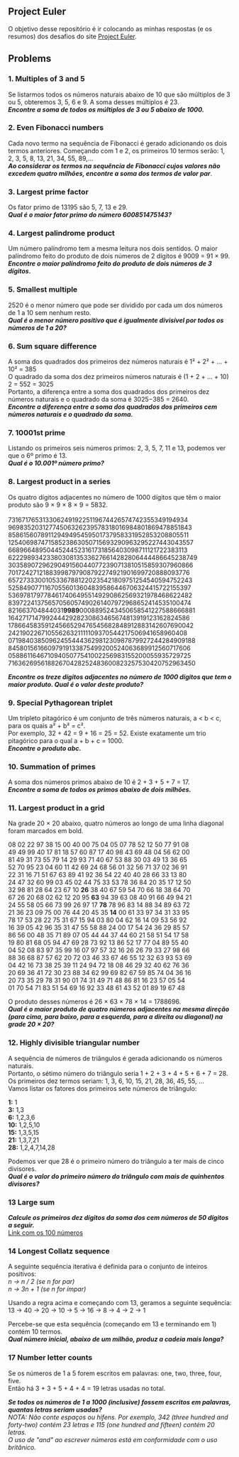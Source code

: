 ## Project Euler
O objetivo desse repositório é ir colocando as minhas respostas (e os resumos) dos desafios do site [Project Euler](https://projecteuler.net/archives).

## Problems

### 1. Multiples of 3 and 5
Se listarmos todos os números naturais abaixo de 10 que são múltiplos de 3 ou 5, obteremos 3, 5, 6 e 9. A soma desses múltiplos é 23.<br>
_**Encontre a soma de todos os múltiplos de 3 ou 5 abaixo de 1000.**_

### 2.	Even Fibonacci numbers
Cada novo termo na sequência de Fibonacci é gerado adicionando os dois termos anteriores. Começando com 1 e 2, os primeiros 10 termos serão: 1, 2, 3, 5, 8, 13, 21, 34, 55, 89,...<br>
_**Ao considerar os termos na sequência de Fibonacci cujos valores não excedem quatro milhões, encontre a soma dos termos de valor par**_.

### 3.	Largest prime factor
Os fator primo de 13195 são 5, 7, 13 e 29.<br>
_**Qual é o maior fator primo do número 600851475143?**_

### 4.	Largest palindrome product
Um número palíndromo tem a mesma leitura nos dois sentidos. O maior palíndromo feito do produto de dois números de 2 dígitos é 9009 = 91 × 99. <br>
_**Encontre o maior palíndromo feito do produto de dois números de 3 dígitos.**_

### 5.	Smallest multiple
2520 é o menor número que pode ser dividido por cada um dos números de 1 a 10 sem nenhum resto.<br>
_**Qual é o menor número positivo que é igualmente divisível por todos os números de 1 a 20?**_

### 6. Sum square difference
A soma dos quadrados dos primeiros dez números naturais é 1² + 2² + ... + 10² = 385<br>
O quadrado da soma dos dez primeiros números naturais é (1 + 2 + ... + 10) 2 = 552 = 3025<br>
Portanto, a diferença entre a soma dos quadrados dos primeiros dez números naturais e o quadrado da soma é 3025−385 = 2640.<br>
_**Encontre a diferença entre a soma dos quadrados dos primeiros cem números naturais e o quadrado da soma.**_

### 7.	10001st prime
Listando os primeiros seis números primos: 2, 3, 5, 7, 11 e 13, podemos ver que o 6º primo é 13.<br>
_**Qual é o 10.001º número primo?**_

### 8.	Largest product in a series
Os quatro dígitos adjacentes no número de 1000 dígitos que têm o maior produto são 9 × 9 × 8 × 9 = 5832. <br>
<br> 73167176531330624919225119674426574742355349194934 <br> 96983520312774506326239578318016984801869478851843 <br> 85861560789112949495459501737958331952853208805511 
<br> 12540698747158523863050715693290963295227443043557 <br> 66896648950445244523161731856403098711121722383113 <br> 62229893423380308135336276614282806444486645238749 
<br> 30358907296290491560440772390713810515859307960866 <br> 70172427121883998797908792274921901699720888093776 <br> 65727333001053367881220235421809751254540594752243 
<br> 52584907711670556013604839586446706324415722155397 <br> 53697817977846174064955149290862569321978468622482 <br> 83972241375657056057490261407972968652414535100474 
<br> 821663704844031**9989**0008895243450658541227588666881 <br> 16427171479924442928230863465674813919123162824586 <br> 17866458359124566529476545682848912883142607690042 
<br> 24219022671055626321111109370544217506941658960408 <br> 07198403850962455444362981230987879927244284909188 <br> 84580156166097919133875499200524063689912560717606 
<br> 05886116467109405077541002256983155200055935729725 <br> 71636269561882670428252483600823257530420752963450 <br>

_**Encontre os treze dígitos adjacentes no número de 1000 dígitos que tem o maior produto. Qual é o valor deste produto?**_

### 9.	Special Pythagorean triplet
Um tripleto pitagórico é um conjunto de três números naturais, a < b < c, para os quais a² + b² = c².<br>
Por exemplo, 32 + 42 = 9 + 16 = 25 = 52. Existe exatamente um trio pitagórico para o qual a + b + c = 1000. <br>
_**Encontre o produto abc.**_

### 10.	Summation of primes
A soma dos números primos abaixo de 10 é 2 + 3 + 5 + 7 = 17. <br>
_**Encontre a soma de todos os primos abaixo de dois milhões.**_

### 11.	Largest product in a grid
Na grade 20 × 20 abaixo, quatro números ao longo de uma linha diagonal foram marcados em bold.<br>

08 02 22 97 38 15 00 40 00 75 04 05 07 78 52 12 50 77 91 08 <br> 
49 49 99 40 17 81 18 57 60 87 17 40 98 43 69 48 04 56 62 00 <br>
81 49 31 73 55 79 14 29 93 71 40 67 53 88 30 03 49 13 36 65 <br>
52 70 95 23 04 60 11 42 69 24 68 56 01 32 56 71 37 02 36 91 <br>
22 31 16 71 51 67 63 89 41 92 36 54 22 40 40 28 66 33 13 80 <br>
24 47 32 60 99 03 45 02 44 75 33 53 78 36 84 20 35 17 12 50 <br>
32 98 81 28 64 23 67 10 **26** 38 40 67 59 54 70 66 18 38 64 70 <br>
67 26 20 68 02 62 12 20 95 **63** 94 39 63 08 40 91 66 49 94 21 <br>
24 55 58 05 66 73 99 26 97 17 **78** 78 96 83 14 88 34 89 63 72 <br>
21 36 23 09 75 00 76 44 20 45 35 **14** 00 61 33 97 34 31 33 95 <br>
78 17 53 28 22 75 31 67 15 94 03 80 04 62 16 14 09 53 56 92 <br>
16 39 05 42 96 35 31 47 55 58 88 24 00 17 54 24 36 29 85 57 <br>
86 56 00 48 35 71 89 07 05 44 44 37 44 60 21 58 51 54 17 58 <br>
19 80 81 68 05 94 47 69 28 73 92 13 86 52 17 77 04 89 55 40 <br>
04 52 08 83 97 35 99 16 07 97 57 32 16 26 26 79 33 27 98 66 <br>
88 36 68 87 57 62 20 72 03 46 33 67 46 55 12 32 63 93 53 69 <br>
04 42 16 73 38 25 39 11 24 94 72 18 08 46 29 32 40 62 76 36 <br>
20 69 36 41 72 30 23 88 34 62 99 69 82 67 59 85 74 04 36 16 <br>
20 73 35 29 78 31 90 01 74 31 49 71 48 86 81 16 23 57 05 54 <br>
01 70 54 71 83 51 54 69 16 92 33 48 61 43 52 01 89 19 67 48 <br>

O produto desses números é 26 × 63 × 78 × 14 = 1788696.<br>
_**Qual é o maior produto de quatro números adjacentes na mesma direção (para cima, para baixo, para a esquerda, para a direita ou diagonal) na grade 20 × 20?**_

### 12.	Highly divisible triangular number
A sequência de números de triângulos é gerada adicionando os números naturais. <br>
Portanto, o sétimo número do triângulo seria 1 + 2 + 3 + 4 + 5 + 6 + 7 = 28. <br>
Os primeiros dez termos seriam: 1, 3, 6, 10, 15, 21, 28, 36, 45, 55, ... <br>
Vamos listar os fatores dos primeiros sete números de triângulo: <br>

**1:** 1 <br>
**3:** 1,3 <br>
**6:** 1,2,3,6 <br>
**10:** 1,2,5,10 <br>
**15:** 1,3,5,15 <br>
**21:** 1,3,7,21 <br>
**28:** 1,2,4,7,14,28 <br>

Podemos ver que 28 é o primeiro número do triângulo a ter mais de cinco divisores. <br>
_**Qual é o valor do primeiro número do triângulo com mais de quinhentos divisores?**_

### 13	Large sum
_**Calcule os primeiros dez dígitos da soma dos cem números de 50 dígitos a seguir.**_ <br>
[Link com os 100 números](https://projecteuler.net/problem=13)

### 14	Longest Collatz sequence
A seguinte sequência iterativa é definida para o conjunto de inteiros positivos: <br>
_n → n / 2 (se n for par)_ <br>
_n → 3n + 1 (se n for ímpar)_ <br>

Usando a regra acima e começando com 13, geramos a seguinte sequência: <br>
13 → 40 → 20 → 10 → 5 → 16 → 8 → 4 → 2 → 1 <br>

Percebe-se que esta sequência (começando em 13 e terminando em 1) contém 10 termos. <br>
_**Qual número inicial, abaixo de um milhão, produz a cadeia mais longa?**_

### 17 Number letter counts

Se os números de 1 a 5 forem escritos em palavras: one, two, three, four, five.<br>
Então há 3 + 3 + 5 + 4 + 4 = 19 letras usadas no total.

_**Se todos os números de 1 a 1000 (inclusive) fossem escritos em palavras, quantas letras seriam usadas?**_<br>
_NOTA: Não conte espaços ou hifens. Por exemplo, 342 (three hundred and forty-two) contém 23 letras e 115  (one hundred and fifteen) contém 20 letras.<br>
O uso de "and" ao escrever números está em conformidade com o uso britânico._